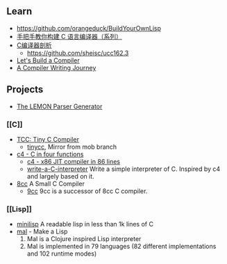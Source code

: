 ## Learn
- https://github.com/orangeduck/BuildYourOwnLisp
- [手把手教你构建 C 语言编译器（系列）](http://lotabout.me/2015/write-a-C-interpreter-0/)
- [C编译器剖析](https://book.douban.com/subject/26814205/)
    - https://github.com/sheisc/ucc162.3
- [Let's Build a Compiler](https://compilers.iecc.com/crenshaw/)
- [A Compiler Writing Journey](https://github.com/DoctorWkt/acwj)


## Projects
- [The LEMON Parser Generator](http://www.hwaci.com/sw/lemon/)
### [[C]]
- [TCC: Tiny C Compiler](https://bellard.org/tcc/)
  - [tinycc](https://github.com/TinyCC/tinycc), Mirror from mob branch
- [c4 - C in four functions](https://github.com/rswier/c4)
  - [c4 - x86 JIT compiler in 86 lines](https://github.com/EarlGray/c4)
  - [write-a-C-interpreter](https://github.com/lotabout/write-a-C-interpreter) Write a simple interpreter of C. Inspired by c4 and largely based on it.
- [8cc](https://github.com/rui314/8cc) A Small C Compiler
  - [9cc](https://github.com/rui314/9cc) 9cc is a successor of 8cc C compiler.
### [[Lisp]]
- [minilisp](https://github.com/rui314/minilisp) A readable lisp in less than 1k lines of C
- [mal](https://github.com/kanaka/mal) - Make a Lisp
  1. Mal is a Clojure inspired Lisp interpreter
  2. Mal is implemented in 79 languages (82 different implementations and 102 runtime modes)

